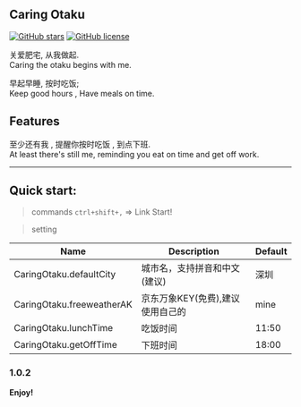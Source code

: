 ## Caring Otaku

[![GitHub stars](https://img.shields.io/github/stars/KaierChou/caring_otaku.svg)](https://github.com/KaierChou/caring_otaku.git/stargazers)
[![GitHub license](https://img.shields.io/github/license/KaierChou/caring_otaku.svg)](https://github.com/KaierChou/caring_otaku) 


关爱肥宅, 从我做起.  
Caring the otaku begins with me.   

早起早睡, 按时吃饭;  
Keep good hours , Have meals on time.

## Features
至少还有我 , 提醒你按时吃饭 , 到点下班.  
 At least there's still me, reminding you eat on time and get off work.


***
## Quick start:  
> commands  ```ctrl+shift+,``` =>  Link Start!

> setting 

Name | Description | Default 
| ------ | ------ | ------ |
CaringOtaku.defaultCity | 城市名，支持拼音和中文(建议) | 深圳
CaringOtaku.freeweatherAK | 京东万象KEY(免费),建议使用自己的 | mine
CaringOtaku.lunchTime | 吃饭时间 | 11:50
CaringOtaku.getOffTime| 下班时间 | 18:00


### 1.0.2

**Enjoy!**
